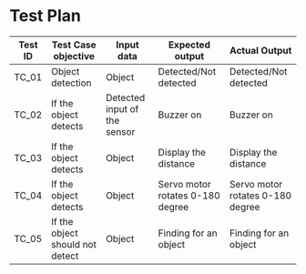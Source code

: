 # Test Plan


|Test ID   |Test Case objective  |Input data   |Expected output   |Actual Output|
|----------|---------------------|-------------|------------------|-------------|
|TC_01     |Object detection        |Object |Detected/Not detected|Detected/Not detected
|TC_02   |If the object detects  |Detected input of the sensor |Buzzer on|Buzzer on|
|TC_03   |If the object detects|Object |Display the distance|Display the distance|
|TC_04   |If the object detects|Object |Servo motor rotates 0-180 degree|Servo motor rotates 0-180 degree|
|TC_05|If the object should not detect  |Object |Finding for an object|Finding for an object|
